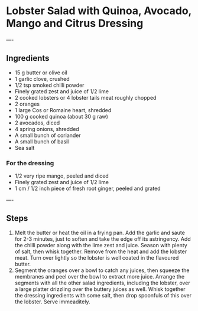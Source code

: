 # Lobster Salad with Quinoa, Avocado, Mango and Citrus Dressing


—-

## Ingredients

* 15 g butter or olive oil
* 1 garlic clove, crushed
* 1/2 tsp smoked chilli powder
* Finely grated zest and juice of 1/2 lime
* 2 cooked lobsters or 4 lobster tails meat roughly chopped
* 2 oranges
* 1 large Cos or Romaine heart, shredded
* 100 g cooked quinoa (about 30 g raw)
* 2 avocados, diced
* 4 spring onions, shredded
* A small bunch of coriander
* A small bunch of basil
* Sea salt

### For the dressing
* 1/2 very ripe mango, peeled and diced
* Finely grated zest and juice of 1/2 lime
* 1 cm / 1/2 inch piece of fresh root ginger, peeled and grated

—-

## Steps

1.  Melt the butter or heat the oil in a frying pan. Add the garlic and saute for 2-3 minutes, just to soften and take the edge off its astringency. Add the chilli powder along with the lime zest and juice. Season with plenty of salt, then whisk together. Remove from the heat and add the lobster meat. Turn over lightly so the lobster is well coated in the flavoured butter.
2.  Segment the oranges over a bowl to catch any juices, then squeeze the membranes and peel over the bowl to extract more juice. Arrange the segments with all the other salad ingredients, including the lobster, over a large platter drizzling over the buttery juices as well. Whisk together the dressing ingredients with some salt, then drop spoonfuls of this over the lobster. Serve immeaditely.
